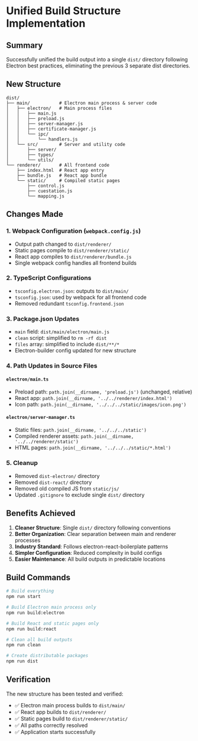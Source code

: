 # Unified Build Structure Implementation

## Summary
Successfully unified the build output into a single `dist/` directory following Electron best practices, eliminating the previous 3 separate dist directories.

## New Structure
```
dist/
├── main/           # Electron main process & server code
│   ├── electron/   # Main process files
│   │   ├── main.js
│   │   ├── preload.js
│   │   ├── server-manager.js
│   │   ├── certificate-manager.js
│   │   └── ipc/
│   │       └── handlers.js
│   └── src/        # Server and utility code
│       ├── server/
│       ├── types/
│       └── utils/
└── renderer/       # All frontend code
    ├── index.html  # React app entry
    ├── bundle.js   # React app bundle
    └── static/     # Compiled static pages
        ├── control.js
        ├── cuestation.js
        └── mapping.js
```

## Changes Made

### 1. Webpack Configuration (`webpack.config.js`)
- Output path changed to `dist/renderer/`
- Static pages compile to `dist/renderer/static/`
- React app compiles to `dist/renderer/bundle.js`
- Single webpack config handles all frontend builds

### 2. TypeScript Configurations
- `tsconfig.electron.json`: outputs to `dist/main/`
- `tsconfig.json`: used by webpack for all frontend code
- Removed redundant `tsconfig.frontend.json`

### 3. Package.json Updates
- `main` field: `dist/main/electron/main.js`
- `clean` script: simplified to `rm -rf dist`
- `files` array: simplified to include `dist/**/*`
- Electron-builder config updated for new structure

### 4. Path Updates in Source Files

#### `electron/main.ts`
- Preload path: `path.join(__dirname, 'preload.js')` (unchanged, relative)
- React app: `path.join(__dirname, '../../renderer/index.html')`
- Icon path: `path.join(__dirname, '../../../static/images/icon.png')`

#### `electron/server-manager.ts`
- Static files: `path.join(__dirname, '../../../static')`
- Compiled renderer assets: `path.join(__dirname, '../../renderer/static')`
- HTML pages: `path.join(__dirname, '../../../static/*.html')`

### 5. Cleanup
- Removed `dist-electron/` directory
- Removed `dist-react/` directory
- Removed old compiled JS from `static/js/`
- Updated `.gitignore` to exclude single `dist/` directory

## Benefits Achieved

1. **Cleaner Structure**: Single `dist/` directory following conventions
2. **Better Organization**: Clear separation between main and renderer processes
3. **Industry Standard**: Follows electron-react-boilerplate patterns
4. **Simpler Configuration**: Reduced complexity in build configs
5. **Easier Maintenance**: All build outputs in predictable locations

## Build Commands

```bash
# Build everything
npm run start

# Build Electron main process only
npm run build:electron

# Build React and static pages only
npm run build:react

# Clean all build outputs
npm run clean

# Create distributable packages
npm run dist
```

## Verification

The new structure has been tested and verified:
- ✅ Electron main process builds to `dist/main/`
- ✅ React app builds to `dist/renderer/`
- ✅ Static pages build to `dist/renderer/static/`
- ✅ All paths correctly resolved
- ✅ Application starts successfully